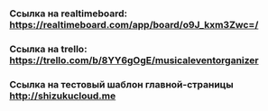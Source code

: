 ### Ссылка на realtimeboard: https://realtimeboard.com/app/board/o9J_kxm3Zwc=/
### Ссылка на trello: https://trello.com/b/8YY6gOgE/musicaleventorganizer
### Ссылка на тестовый шаблон главной-страницы http://shizukucloud.me
